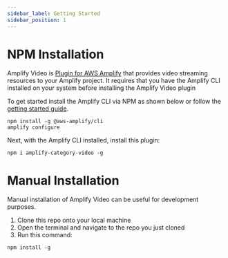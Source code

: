 ```yaml
---
sidebar_label: Getting Started
sidebar_position: 1
---
```


# NPM Installation

Amplify Video is [Plugin for AWS Amplify](https://aws-amplify.github.io/docs/cli-toolchain/plugins?sdk=js) that provides video streaming resources to your Amplify project. It requires that you have the Amplify CLI installed on your system before installing the Amplify Video plugin

To get started install the Amplify CLI via NPM as shown below or follow the [getting started guide](https://github.com/aws-amplify/amplify-cli/).


``` 
npm install -g @aws-amplify/cli
amplify configure
```

Next, with the Amplify CLI installed, install this plugin:

```
npm i amplify-category-video -g
```

# Manual Installation

Manual installation of Amplify Video can be useful for development purposes.

1. Clone this repo onto your local machine
1. Open the terminal and navigate to the repo you just cloned
1. Run this command: 
```
npm install -g
```